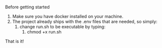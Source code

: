 Before getting started

1. Make sure you have docker installed on your machine.
2. The project already ships with the .env files that are needed, so simply:
   1. change run.sh to be executable by typing:
      1. chmod +x run.sh

That is it!
